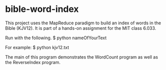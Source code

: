 # bible-word-index
This project uses the MapReduce paradigm to build an index of words in
the Bible (KJV12). It is part of a hands-on assignment for the MIT class
6.033.

Run with the following.
$ python nameOfYourText

For example:
$ python kjv12.txt

The main of this program demonstrates the WordCount program as well as
the ReverseIndex program.
